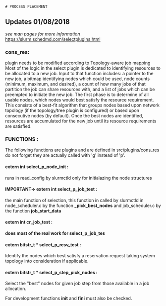     # PROCESS PLACEMENT
## Updates 01/08/2018
_see man pages for more information_  
https://slurm.schedmd.com/selectplugins.html
### cons_res:
plugin needs to be modified according to Topology-aware job mapping
Most of the logic in the select plugin is dedicated to identifying resources to
be allocated to a new job. Input to that function includes: a pointer to the new
job, a bitmap identifying nodes which could be used, node counts (minimum,
maximum, and desired), a count of how many jobs of that partition the job can
share resources with, and a list of jobs which can be preempted to initiate the
new job. The first phase is to determine of all usable nodes, which nodes would
best satisfy the resource requirement. This consists of a best-fit algorithm
that groups nodes based upon network topology (if the topology/tree plugin is
configured) or based upon consecutive nodes (by default). Once the best nodes
are identified, resources are accumulated for the new job until its resource
requirements are satisfied.

### FUNCTIONS :
The following functions are plugins and are defined in src/plugins/cons_res
do not forget they are actually called with 'g' instead of 'p'.

#### extern int select_p_node_init :  
runs in read_config by slurmctld only for initialazing the node structures


#### IMPORTANT-> extern int select_p_job_test :  
the main function of selection, this function in called by slurmctld in
node_scheduler.c by the function **_pick_best_nodes** and job_scheduler.c by
the function **job_start_data**  

#### extern int cr_job_test :
**does most of the real work for select_p_job_tes**

#### extern bitstr_t * select_p_resv_test :
Identify the nodes which best satisfy a reservation request taking system
topology into consideration if applicable.

#### extern bitstr_t * select_p_step_pick_nodes :  
Select the "best" nodes for given job step from those available in
a job allocation.

For development functions **init** and **fini** must also be checked.
